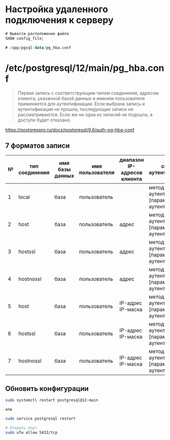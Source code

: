 # Настройка удаленного подключения к серверу

```sql
# Вывести расположение файла
SHOW config_file;

# /app/pgsql-data/pg_hba.conf
```


# /etc/postgresql/12/main/pg_hba.conf

> Первая запись с соответствующим типом соединения, адресом клиента, указанной базой данных и именем пользователя применяется для аутентификации.
> Если выбрана запись и аутентификация не прошла, последующие записи не рассматриваются.
> Если же ни одна из записей не подошла, в доступе будет отказано.

https://postgrespro.ru/docs/postgresql/9.6/auth-pg-hba-conf

## 7 форматов записи

№  | тип соединения |  имя базы данных | имя пользователя | диапазон IP-адресов клиента  | способ аутентификации
---|----------------|------------------|------------------|------------------------------|------------------------------
1  | local          | база             | пользователь     |                              | метод-аутентификации  [параметры-аутентификации]
2  | host           | база             | пользователь     | адрес                        | метод-аутентификации  [параметры-аутентификации]
3  | hostssl        | база             | пользователь     | адрес                        | метод-аутентификации  [параметры-аутентификации]
4  | hostnossl      | база             | пользователь     | адрес                        | метод-аутентификации  [параметры-аутентификации]
5  | host           | база             | пользователь     | IP-адрес  IP-маска           | метод-аутентификации  [параметры-аутентификации]
6  | hostssl        | база             | пользователь     | IP-адрес  IP-маска           | метод-аутентификации  [параметры-аутентификации]
7  | hostnossl      | база             | пользователь     | IP-адрес  IP-маска           | метод-аутентификации  [параметры-аутентификации]

## Обновить конфигурации

```bash
sudo systemctl restart postgresql@12-main

или

sudo service postgresql restart

# Открыть порт
sudo ufw allow 5432/tcp
```
